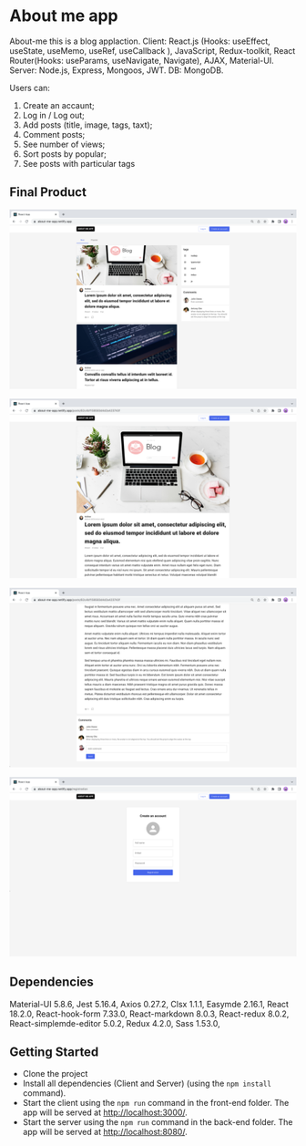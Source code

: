 # About me app

About-me this is a blog applaction. Client: React.js (Hooks: useEffect, useState, useMemo, useRef, useCallback ), JavaScript, Redux-toolkit, React Router(Hooks: useParams, useNavigate, Navigate), AJAX, Material-UI. Server: Node.js, Express, Mongoos, JWT. DB: MongoDB. 

Users can:
1. Create an accaunt;
2. Log in / Log out;
3. Add posts (title, image, tags, taxt);
4. Comment posts;
5. See number of views;
6. Sort posts by popular;
7. See posts with particular tags

## Final Product

!["main_page_1"](https://github.com/andrewbidylo/about-me/blob/master/client/docs/main_page.png?raw=true)

!["main_page_2"](https://github.com/andrewbidylo/about-me/blob/master/client/docs/post_details.png?raw=true)

!["main_page_3"](https://github.com/andrewbidylo/about-me/blob/master/client/docs/comments.png?raw=true)

!["main_page_4"](https://github.com/andrewbidylo/about-me/blob/master/client/docs/create_an_accaunt.png?raw=true)


## Dependencies

Material-UI 5.8.6,
Jest 5.16.4,
Axios 0.27.2,
Clsx 1.1.1,
Easymde 2.16.1,
React 18.2.0,
React-hook-form 7.33.0,
React-markdown 8.0.3,
React-redux 8.0.2,
React-simplemde-editor 5.0.2,
Redux 4.2.0,
Sass 1.53.0,


## Getting Started

- Clone the project
- Install all dependencies (Client and Server) (using the `npm install` command).
- Start the client using the `npm run` command in the front-end folder. The app will be served at <http://localhost:3000/>.
- Start the server using the `npm run` command in the back-end folder. The app will be served at <http://localhost:8080/>.